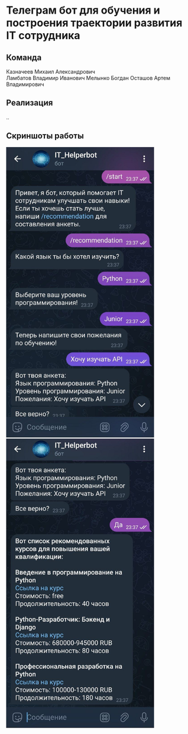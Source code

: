 # Телеграм бот для обучения и построения траектории развития IT сотрудника

## Команда
Казначеев Михаил Александрович  
Ламбатов Владимир Иванович
Мелынко Богдан
Осташов Артем Владимирович

## Реализация

..

## Скриншоты работы

<img src="images/2.jpg" alt="drawing" width="400"/>   
<img src="images/1.jpg" alt="drawing" width="400"/>
